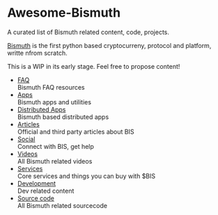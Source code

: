 # Awesome-Bismuth
A curated list of Bismuth related content, code, projects.

[Bismuth](http://bismuth.cz) is the first python based cryptocurreny, protocol and platform, writte nfrom scratch.

This is a WIP in its early stage. Feel free to propose content!


* [FAQ](https://github.com/bismuthfoundation/Awesome-Bismuth/blob/master/FAQ_Help.md)  
  Bismuth FAQ resources
* [Apps](https://github.com/bismuthfoundation/Awesome-Bismuth/blob/master/Apps.md)  
  Bismuth apps and utilities
* [Distributed Apps](https://github.com/bismuthfoundation/Awesome-Bismuth/blob/master/DApps.md)  
  Bismuth based distributed apps
* [Articles](https://github.com/bismuthfoundation/Awesome-Bismuth/blob/master/Articles.md)  
  Official and third party articles about BIS
* [Social](https://github.com/bismuthfoundation/Awesome-Bismuth/blob/master/Social.md)  
  Connect with BIS, get help
* [Videos](https://github.com/bismuthfoundation/Awesome-Bismuth/blob/master/Videos.md)  
  All Bismuth related videos  
* [Services](https://github.com/bismuthfoundation/Awesome-Bismuth/blob/master/Services.md)  
  Core services and things you can buy with $BIS
* [Development](https://github.com/bismuthfoundation/Awesome-Bismuth/blob/master/Dev.md)  
  Dev related content
* [Source code](https://github.com/bismuthfoundation/Awesome-Bismuth/blob/master/SourceCode.md)  
  All Bismuth related sourcecode
